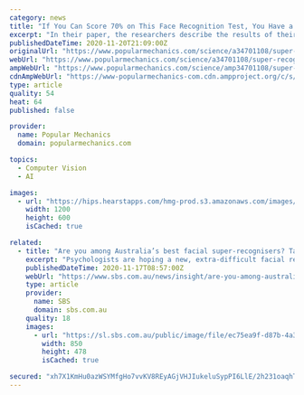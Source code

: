 ```yaml
---
category: news
title: "If You Can Score 70% on This Face Recognition Test, You Have a Literal Superpower"
excerpt: "In their paper, the researchers describe the results of their UNSW Face Test, meant to identify super-recognizers. Since 2017, about 25,000 people have taken the test. Their ultimate goal is to find the crème de la crème of super-recognizers to study the biological mechanisms that give rise to the phenomenon."
publishedDateTime: 2020-11-20T21:09:00Z
originalUrl: "https://www.popularmechanics.com/science/a34701108/super-recognizers-test-face-blindness/"
webUrl: "https://www.popularmechanics.com/science/a34701108/super-recognizers-test-face-blindness/"
ampWebUrl: "https://www.popularmechanics.com/science/amp34701108/super-recognizers-test-face-blindness/"
cdnAmpWebUrl: "https://www-popularmechanics-com.cdn.ampproject.org/c/s/www.popularmechanics.com/science/amp34701108/super-recognizers-test-face-blindness/"
type: article
quality: 54
heat: 64
published: false

provider:
  name: Popular Mechanics
  domain: popularmechanics.com

topics:
  - Computer Vision
  - AI

images:
  - url: "https://hips.hearstapps.com/hmg-prod.s3.amazonaws.com/images/face-test-1605902729.jpg?crop=1xw:1xh;center,top&resize=1200:*"
    width: 1200
    height: 600
    isCached: true

related:
  - title: "Are you among Australia’s best facial super-recognisers? Take this test to find out"
    excerpt: "Psychologists are hoping a new, extra-difficult facial recognition test will help unearth more of Australia’s top performers in facial recognition — known as 'super-recognisers'."
    publishedDateTime: 2020-11-17T08:57:00Z
    webUrl: "https://www.sbs.com.au/news/insight/are-you-among-australia-s-best-facial-super-recognisers-take-this-test-to-find-out"
    type: article
    provider:
      name: SBS
      domain: sbs.com.au
    quality: 18
    images:
      - url: "https://sl.sbs.com.au/public/image/file/ec75ea9f-d87b-4a39-adad-33189e91274a/crop/16x9"
        width: 850
        height: 478
        isCached: true

secured: "xh7X1KmHu0azWSYMfgHo7vvKV8REyAGjVHJIukeluSypPI6LlE/2h231oaqhTrMtWruZqP9EsMbTiJjs8uSW7T0+WBUf9Lfym9+mQos8sHzISQpcrX+CTOz5R90xVJO1QouL4gb/YfvNqJrFRJS63/khzpv4W1zuq/b8tiZtDoRMulHgZDsE6Y32Ji2+6ebRsM7KSkj7igWDfO+yAiipXad0z5TCFwU+Ixxkxs3J/bhHHk5uFVVrD/OvUB842Haw6lVDgvvOWboMm38JHJU2eO57Qhne3ne7qtc7tk/pdNVZb+6XZ3FO0l22i/lXNclULZJrFd+1nqiZxNEimw4XGeqwSVZUBeJBvYTtOvxsmsU=;s3rG6VegfF3900r2QaCD8Q=="
---
```


